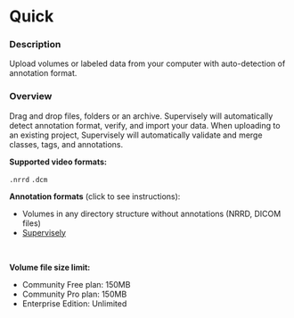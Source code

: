 # Quick

### Description

Upload volumes or labeled data from your computer with auto-detection of annotation format.

### Overview

Drag and drop files, folders or an archive. Supervisely will automatically detect annotation format, verify, and import your data.
When uploading to an existing project, Supervisely will automatically validate and merge classes, tags, and annotations.

**Supported video formats:**

`.nrrd` `.dcm`

**Annotation formats** (click to see instructions):

- Volumes in any directory structure without annotations (NRRD, DICOM files)
- [Supervisely](https://raw.githubusercontent.com/supervisely-ecosystem/import-wizard-docs/master/converter_docs/volumes/supervisely.md)

<br>

**Volume file size limit:**

- Community Free plan: 150MB
- Community Pro plan: 150MB
- Enterprise Edition: Unlimited
